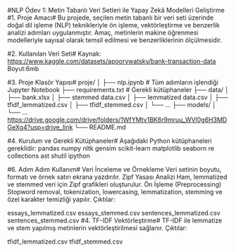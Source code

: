 #NLP Ödev 1: Metin Tabanlı Veri Setleri ile Yapay Zekâ Modelleri Geliştirme
#1. Proje Amacı#
Bu projede, seçilen metin tabanlı bir veri seti üzerinde doğal dil işleme (NLP) teknikleriyle ön işleme, vektörleştirme ve benzerlik analizi adımları uygulanmıştır.
Amaç, metinlerin makine öğrenmesi modelleriyle sayısal olarak temsil edilmesi ve benzerliklerinin ölçülmesidir.

#2. Kullanılan Veri Seti#
Kaynak: https://www.kaggle.com/datasets/apoorvwatsky/bank-transaction-data
Boyut:6mb

#3. Proje Klasör Yapısı#
proje/
│
├── nlp.ipynb                  # Tüm adımların işlendiği Jupyter Notebook
├── requirements.txt           # Gerekli kütüphaneler
├── data/
│   ├── bank.xlsx
│   ├── stemmed data.csv
│   ├── lemmatized data.csv
│   ├── tfidf_lemmatized.csv
│   ├── tfidf_stemmed.csv
│   └── ... 
├── models/
│   └── ... https://drive.google.com/drive/folders/1WfYMtv1BK6r9mruu_WVl0g6H3MDGeXg4?usp=drive_link
└── README.md

#4. Kurulum ve Gerekli Kütüphaneler#
Aşağıdaki Python kütüphaneleri gereklidir:
pandas
numpy
nltk
gensim
scikit-learn
matplotlib
seaborn
re
collections
ast
shutil
ipython

#6. Adım Adım Kullanım#
 Veri İnceleme ve Örnekleme
Veri setinin boyutu, formatı ve örnek satırı ekrana yazdırılır.
 Zipf Yasası Analizi
Ham, lemmatized ve stemmed veri için Zipf grafikleri oluşturulur.
 Ön İşleme (Preprocessing)
Stopword removal, tokenization, lowercasing, lemmatization, stemming ve özel karakter temizliği yapılır.
Çıktılar:

essays_lemmatized.csv
essays_stemmed.csv
sentences_lemmatized.csv
sentences_stemmed.csv
#4. TF-IDF Vektörleştirme#
TF-IDF ile lemmatize ve stem yapılmış metinlerin vektörleştirilmesi sağlanır.
Çıktılar:

tfidf_lemmatized.csv
tfidf_stemmed.csv
